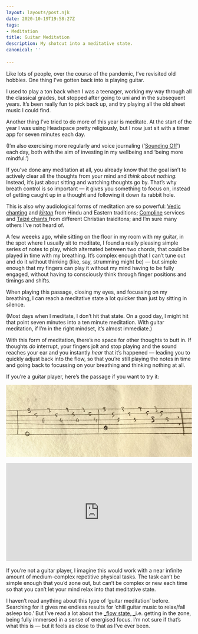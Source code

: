 ```yaml
---
layout: layouts/post.njk
date: 2020-10-19T19:58:27Z
tags:
- Meditation
title: Guitar Meditation
description: My shotcut into a meditative state.
canonical: ''

---
```

Like lots of people, over the course of the pandemic, I’ve revisited old hobbies. One thing I’ve gotten back into is playing guitar.

I used to play a ton back when I was a teenager, working my way through all the classical grades, but stopped after going to uni and in the subsequent years. It’s been really fun to pick back up, and try playing all the old sheet music I could find.

Another thing I’ve tried to do more of this year is meditate. At the start of the year I was using Headspace pretty religiously, but I now just sit with a timer app for seven minutes each day.

(I’m also exercising more regularly and voice journaling (‘[Sounding Off](https://medium.com/sound-off/meditation-for-people-who-cant-sit-still-4cb59c8e7ab3)’) each day, both with the aim of investing in my wellbeing and ‘being more mindful.’)

If you’ve done any meditation at all, you already know that the goal isn’t to actively clear all the thoughts from your mind and _think about nothing._ Instead, it’s just about sitting and watching thoughts go by. That’s why breath control is so important — it gives you something to focus on, instead of getting caught up in a thought and following it down its rabbit hole.

This is also why audiological forms of meditation are so powerful: [Vedic chanting](https://en.wikipedia.org/wiki/Vedic_chant) and [_kirtan_](https://www.youtube.com/watch?v=4N4QcHu2uvI) from Hindu and Eastern traditions; [Compline](https://youtu.be/QolGKCEaCto) services and [Taizé chants ](https://www.youtube.com/watch?v=mwRMT2_pi9c)from different Christian traiditons; and I’m sure many others I’ve not heard of.

A few weeeks ago, while sitting on the floor in my room with my guitar, in the spot where I usually sit to meditate, I found a really pleasing simple series of notes to play, which alternated between two chords, that could be played in time with my breathing. It’s complex enough that I can’t tune out and do it without thinking (like, say, strumming might be) — but simple enough that my fingers can play it without my mind having to be fully engaged, without having to consciously think through finger positions and timings and shifts.

When playing this passage, closing my eyes, and focussing on my breathing, I can reach a meditative state a lot quicker than just by sitting in silence.

(Most days when I meditate, I don’t hit that state. On a good day, I might hit that point seven minutes into a ten minute meditation. With guitar meditation, if I’m in the right mindset, it’s almost immediate.)

With this form of meditation, there’s no space for other thoughts to butt in. If thoughts _do_ interrupt, your fingers jolt and stop playing and the sound reaches your ear and you instantly _hear_ that it’s happened — leading you to quickly adjust back into the flow, so that you’re still playing the notes in time and going back to focussing on your breathing and thinking nothing at all.

If you’re a guitar player, here’s the passage if you want to try it:

![](/img/img_1528.jpg)

<iframe width="100%" height="265" src="https://clyp.it/r124mp5g/widget" frameborder="0"></iframe>

If you’re not a guitar player, I imagine this would work with a near infinite amount of medium-complex repetitive physical tasks. The task can’t be simple enough that you’d zone out, but can’t be complex or new each time so that you can’t let your mind relax into that meditative state.

I haven’t read anything about this type of ‘guitar meditation’ before. Searching for it gives me endless results for ‘chill guitar music to relax/fall asleep too.’ But I’ve read a lot about the [_flow state, _](https://en.wikipedia.org/wiki/Flow_(psychology))i.e. getting in the zone, being fully immersed in a sense of energised focus. I’m not sure if that’s what this is — but it feels as close to that as I’ve ever been.